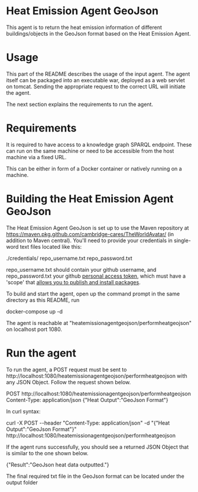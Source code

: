# Heat Emission Agent GeoJson
 This agent is to return the heat emission information of different buildings/objects in the GeoJson format based on the Heat Emission Agent. 

# Usage 
This part of the README describes the usage of the input agent. The agent itself can be packaged into an executable war, deployed as a web servlet on tomcat. Sending the appropriate request to the correct URL will initiate the agent. 

The next section explains the requirements to run the agent.

# Requirements
It is required to have access to a knowledge graph SPARQL endpoint. These can run on the same machine or need to be accessible from the host machine via a fixed URL.

This can be either in form of a Docker container or natively running on a machine. 

# Building the Heat Emission Agent GeoJson

The Heat Emission Agent GeoJson is set up to use the Maven repository at https://maven.pkg.github.com/cambridge-cares/TheWorldAvatar/ (in addition to Maven central). You'll need to provide your credentials in single-word text files located like this:

./credentials/
    repo_username.txt
    repo_password.txt

repo_username.txt should contain your github username, and repo_password.txt your github [personal access token](https://docs.github.com/en/github/authenticating-to-github/creating-a-personal-access-token),
which must have a 'scope' that [allows you to publish and install packages](https://docs.github.com/en/packages/working-with-a-github-packages-registry/working-with-the-apache-maven-registry#authenticating-to-github-packages).

To build and start the agent, open up the command prompt in the same directory as this README, run

docker-compose up -d

The agent is reachable at "heatemissionagentgeojson/performheatgeojson" on localhost port 1080.

# Run the agent
To run the agent, a POST request must be sent to http://localhost:1080/heatemissionagentgeojson/performheatgeojson with any JSON Object.
Follow the request shown below.

POST http://localhost:1080/heatemissionagentgeojson/performheatgeojson
Content-Type: application/json
{"Heat Output":"GeoJson Format"}

In curl syntax:

curl -X POST --header "Content-Type: application/json" -d "{\"Heat Output\":\"GeoJson Format\"}"  http://localhost:1080/heatemissionagentgeojson/performheatgeojson

If the agent runs successfully, you should see a returned JSON Object that is similar to the one shown below.

{"Result":"GeoJson heat data outputted."}

The final required txt file in the GeoJson format can be located under the output folder

